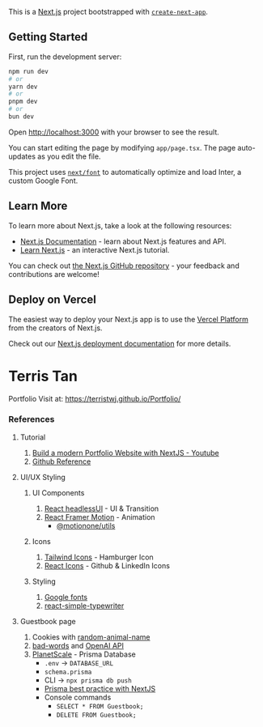 This is a [Next.js](https://nextjs.org/) project bootstrapped with [`create-next-app`](https://github.com/vercel/next.js/tree/canary/packages/create-next-app).

## Getting Started

First, run the development server:

```bash
npm run dev
# or
yarn dev
# or
pnpm dev
# or
bun dev
```

Open [http://localhost:3000](http://localhost:3000) with your browser to see the result.

You can start editing the page by modifying `app/page.tsx`. The page auto-updates as you edit the file.

This project uses [`next/font`](https://nextjs.org/docs/basic-features/font-optimization) to automatically optimize and load Inter, a custom Google Font.

## Learn More

To learn more about Next.js, take a look at the following resources:

-   [Next.js Documentation](https://nextjs.org/docs) - learn about Next.js features and API.
-   [Learn Next.js](https://nextjs.org/learn) - an interactive Next.js tutorial.

You can check out [the Next.js GitHub repository](https://github.com/vercel/next.js/) - your feedback and contributions are welcome!

## Deploy on Vercel

The easiest way to deploy your Next.js app is to use the [Vercel Platform](https://vercel.com/new?utm_medium=default-template&filter=next.js&utm_source=create-next-app&utm_campaign=create-next-app-readme) from the creators of Next.js.

Check out our [Next.js deployment documentation](https://nextjs.org/docs/deployment) for more details.

# Terris Tan

Portfolio
Visit at: https://terristwj.github.io/Portfolio/

### References

1.  Tutorial

    1. [Build a modern Portfolio Website with NextJS - Youtube](https://www.youtube.com/watch?v=l0pkuHopo8A)
    2. [Github Reference](https://github.com/ski043/portfolio-yt/blob/main/app/page.tsx)

2.  UI/UX Styling

    1.  UI Components

        1. [React headlessUI](https://headlessui.com/) - UI & Transition
        2. [React Framer Motion](https://www.framer.com/) - Animation
            - [@motionone/utils](https://www.npmjs.com/package/@motionone/utils)

    2.  Icons

        1. [Tailwind Icons](https://heroicons.com/) - Hamburger Icon
        2. [React Icons](https://reactsvgicons.com/search?q=mail) - Github & LinkedIn Icons

    3.  Styling

        1. [Google fonts](https://fonts.google.com/)
        2. [react-simple-typewriter](https://www.npmjs.com/package/react-simple-typewriter)

3.  Guestbook page
    1.  Cookies with [random-animal-name](https://www.npmjs.com/package/random-animal-name)
    2.  [bad-words](https://www.npmjs.com/package/bad-words) and [OpenAI API](https://platform.openai.com/)
    3.  [PlanetScale](https://planetscale.com/) - Prisma Database
        -   `.env` -> `DATABASE_URL`
        -   `schema.prisma`
        -   CLI -> `npx prisma db push`
        -   [Prisma best practice with NextJS](https://www.prisma.io/docs/orm/more/help-and-troubleshooting/help-articles/nextjs-prisma-client-dev-practices)
        -   Console commands
            -   `SELECT * FROM Guestbook;`
            -   `DELETE FROM Guestbook;`
